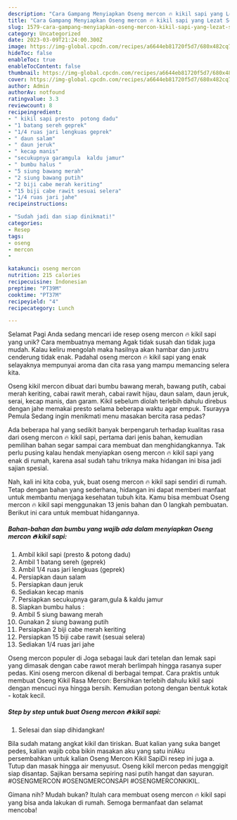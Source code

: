 ```yaml
---
description: "Cara Gampang Menyiapkan Oseng mercon 🔥 kikil sapi yang Lezat Sekali, Mantap"
title: "Cara Gampang Menyiapkan Oseng mercon 🔥 kikil sapi yang Lezat Sekali, Mantap"
slug: 1579-cara-gampang-menyiapkan-oseng-mercon-kikil-sapi-yang-lezat-sekali-mantap
category: Uncategorized
date: 2023-03-09T21:24:00.300Z
image: https://img-global.cpcdn.com/recipes/a6644eb81720f5d7/680x482cq70/oseng-mercon-kikil-sapi-foto-resep-utama.jpg
hideToc: false
enableToc: true
enableTocContent: false
thumbnail: https://img-global.cpcdn.com/recipes/a6644eb81720f5d7/680x482cq70/oseng-mercon-kikil-sapi-foto-resep-utama.jpg
cover: https://img-global.cpcdn.com/recipes/a6644eb81720f5d7/680x482cq70/oseng-mercon-kikil-sapi-foto-resep-utama.jpg
author: Admin
authorAv: notfound
ratingvalue: 3.3
reviewcount: 8
recipeingredient:
- " kikil sapi presto  potong dadu"
- "1 batang sereh geprek"
- "1/4 ruas jari lengkuas geprek"
- " daun salam"
- " daun jeruk"
- " kecap manis"
- "secukupnya garamgula  kaldu jamur"
- " bumbu halus "
- "5 siung bawang merah"
- "2 siung bawang putih"
- "2 biji cabe merah keriting"
- "15 biji cabe rawit sesuai selera"
- "1/4 ruas jari jahe"
recipeinstructions:

- "Sudah jadi dan siap dinikmati!"
categories:
- Resep
tags:
- oseng
- mercon
- 

katakunci: oseng mercon  
nutrition: 215 calories
recipecuisine: Indonesian
preptime: "PT39M"
cooktime: "PT37M"
recipeyield: "4"
recipecategory: Lunch

---
```



Selamat Pagi Anda sedang mencari ide resep oseng mercon 🔥 kikil sapi yang unik? Cara membuatnya memang Agak tidak susah dan tidak juga mudah. Kalau keliru mengolah maka hasilnya akan hambar dan justru cenderung tidak enak. Padahal oseng mercon 🔥 kikil sapi yang enak selayaknya mempunyai aroma dan cita rasa yang mampu memancing selera kita.


Oseng kikil mercon dibuat dari bumbu bawang merah, bawang putih, cabai merah keriting, cabai rawit merah, cabai rawit hijau, daun salam, daun jeruk, serai, kecap manis, dan garam. Kikil sebelum diolah terlebih dahulu direbus dengan jahe memakai presto selama beberapa waktu agar empuk. Tsurayya Pemula Sedang ingin menikmati menu masakan bercita rasa pedas?

Ada beberapa hal yang sedikit banyak berpengaruh terhadap kualitas rasa dari oseng mercon 🔥 kikil sapi, pertama dari jenis bahan, kemudian pemilihan bahan segar sampai cara membuat dan menghidangkannya. Tak perlu pusing kalau hendak menyiapkan oseng mercon 🔥 kikil sapi yang enak di rumah, karena asal sudah tahu triknya maka hidangan ini bisa jadi sajian spesial.


Nah, kali ini kita coba, yuk, buat oseng mercon 🔥 kikil sapi sendiri di rumah. Tetap dengan bahan yang sederhana, hidangan ini dapat memberi manfaat untuk membantu menjaga kesehatan tubuh kita. Kamu bisa membuat Oseng mercon 🔥 kikil sapi menggunakan 13 jenis bahan dan 0 langkah pembuatan. Berikut ini cara untuk membuat hidangannya.

<!--inarticleads1-->

##### Bahan-bahan dan bumbu yang wajib ada dalam menyiapkan Oseng mercon 🔥 kikil sapi:

1. Ambil  kikil sapi (presto &amp; potong dadu)
1. Ambil 1 batang sereh (geprek)
1. Ambil 1/4 ruas jari lengkuas (geprek)
1. Persiapkan  daun salam
1. Persiapkan  daun jeruk
1. Sediakan  kecap manis
1. Persiapkan secukupnya garam,gula &amp; kaldu jamur
1. Siapkan  bumbu halus :
1. Ambil 5 siung bawang merah
1. Gunakan 2 siung bawang putih
1. Persiapkan 2 biji cabe merah keriting
1. Persiapkan 15 biji cabe rawit (sesuai selera)
1. Sediakan 1/4 ruas jari jahe


Oseng mercon populer di Joga sebagai lauk dari tetelan dan lemak sapi yang dimasak dengan cabe rawot merah berlimpah hingga rasanya super pedas. Kini oseng mercon dikenal di berbagai tempat. Cara praktis untuk membuat Oseng Kikil Rasa Mercon: Bersihkan terlebih dahulu kikil sapi dengan mencuci nya hingga bersih. Kemudian potong dengan bentuk kotak - kotak kecil. 

<!--inarticleads2-->

##### Step by step untuk buat Oseng mercon 🔥 kikil sapi:


1. Selesai dan siap dihidangkan!

Bila sudah matang angkat kikil dan tiriskan. Buat kalian yang suka banget pedes, kalian wajib coba bikin masakan aku yang satu iniAku persembahkan untuk kalian Oseng Mercon Kikil SapiDi resep ini juga a. Tutup dan masak hingga air menyusut. Oseng kikil mercon pedas menggigit siap disantap. Sajikan bersama sepiring nasi putih hangat dan sayuran. #OSENGMERCON #OSENGMERCONSAPI #OSENGMERCONKIKIL. 

Gimana nih? Mudah bukan? Itulah cara membuat oseng mercon 🔥 kikil sapi yang bisa anda lakukan di rumah. Semoga bermanfaat dan selamat mencoba!

